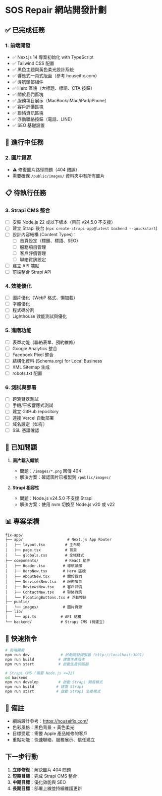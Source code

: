 # SOS Repair 網站開發計劃

## ✅ 已完成任務

### 1. 前端開發
- ✅ Next.js 14 專案初始化 with TypeScript
- ✅ Tailwind CSS 配置
- ✅ 黑色主題與黃色柔光設計系統
- ✅ 響應式一頁式版面（參考 houseifix.com）
- ✅ 導航頭部組件
- ✅ Hero 區塊（大標題、標語、CTA 按鈕）
- ✅ 關於我們區塊
- ✅ 服務項目展示（MacBook/iMac/iPad/iPhone）
- ✅ 客戶評價區塊
- ✅ 聯絡資訊區塊
- ✅ 浮動聯絡按鈕（電話、LINE）
- ✅ SEO 基礎設置

## 🔄 進行中任務

### 2. 圖片資源
- ⚠️ 修復圖片路徑問題（404 錯誤）
- 需要確保 `/public/images/` 資料夾中有所有圖片

## 📋 待執行任務

### 3. Strapi CMS 整合
- [ ] 安裝 Node.js 22 或以下版本（目前 v24.5.0 不支援）
- [ ] 建立 Strapi 後台 (`npx create-strapi-app@latest backend --quickstart`)
- [ ] 設計內容結構 (Content Types)：
  - [ ] 首頁設定（標題、標語、SEO）
  - [ ] 服務項目管理
  - [ ] 客戶評價管理
  - [ ] 聯絡資訊設定
- [ ] 建立 API 端點
- [ ] 前端整合 Strapi API

### 4. 效能優化
- [ ] 圖片優化（WebP 格式、懶加載）
- [ ] 字體優化
- [ ] 程式碼分割
- [ ] Lighthouse 效能測試與優化

### 5. 進階功能
- [ ] 表單功能（聯絡表單、預約維修）
- [ ] Google Analytics 整合
- [ ] Facebook Pixel 整合
- [ ] 結構化資料 (Schema.org) for Local Business
- [ ] XML Sitemap 生成
- [ ] robots.txt 配置

### 6. 測試與部署
- [ ] 跨瀏覽器測試
- [ ] 手機/平板響應式測試
- [ ] 建立 GitHub repository
- [ ] 連接 Vercel 自動部署
- [ ] 域名設定（如有）
- [ ] SSL 憑證確認

## 🐛 已知問題

1. **圖片載入錯誤**
   - 問題：`/images/*.png` 回傳 404
   - 解決方案：確認圖片已複製到 `/public/images/`

2. **Strapi 相容性**
   - 問題：Node.js v24.5.0 不支援 Strapi
   - 解決方案：使用 nvm 切換至 Node.js v20 或 v22

## 📊 專案架構

```
fix-app/
├── app/                    # Next.js App Router
│   ├── layout.tsx         # 主布局
│   ├── page.tsx           # 首頁
│   └── globals.css        # 全域樣式
├── components/            # React 組件
│   ├── Header.tsx        # 導航頭部
│   ├── HeroNew.tsx       # Hero 區塊
│   ├── AboutNew.tsx      # 關於我們
│   ├── ServicesNew.tsx   # 服務項目
│   ├── ReviewsNew.tsx    # 客戶評價
│   ├── ContactNew.tsx    # 聯絡資訊
│   └── FloatingButtons.tsx # 浮動按鈕
├── public/               
│   └── images/           # 圖片資源
├── lib/                  
│   └── api.ts           # API 結構
└── backend/             # Strapi CMS (待建立)
```

## 🚀 快速指令

```bash
# 前端開發
npm run dev              # 啟動開發伺服器 (http://localhost:3001)
npm run build           # 建置生產版本
npm run start           # 啟動生產伺服器

# Strapi CMS (需要 Node.js <=22)
cd backend
npm run develop         # 啟動 Strapi 開發模式
npm run build          # 建置 Strapi
npm run start          # 啟動 Strapi 生產模式
```

## 📝 備註

- 網站設計參考：https://houseifix.com/
- 色彩風格：黑色背景 + 黃色柔光
- 目標受眾：需要 Apple 產品維修的客戶
- 重點功能：快速聯絡、服務展示、信任建立

## 下一步行動

1. **立即修復**：解決圖片 404 問題
2. **短期目標**：完成 Strapi CMS 整合
3. **中期目標**：優化效能與 SEO
4. **長期目標**：部署上線並持續維護更新
